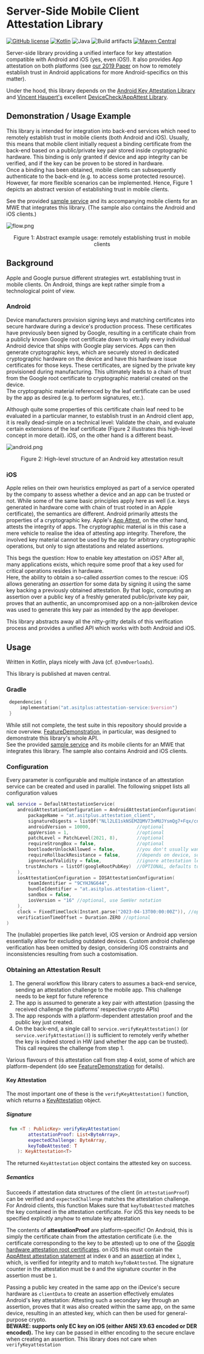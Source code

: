 # Server-Side Mobile Client Attestation Library
[![GitHub license](https://img.shields.io/badge/license-Apache%20License%202.0-brightgreen.svg?style=flat)](http://www.apache.org/licenses/LICENSE-2.0) 
[![Kotlin](https://img.shields.io/badge/kotlin-1.8.21-blue.svg?logo=kotlin)](http://kotlinlang.org)
![Java](https://img.shields.io/badge/java-11-blue.svg?logo=OPENJDK)
![Build artifacts](https://github.com/a-sit-plus/attestation-service/actions/workflows/gradle.yml/badge.svg)
[![Maven Central](https://img.shields.io/maven-central/v/at.asitplus/attestation-service)](https://mvnrepository.com/artifact/at.asitplus/attestation-service/)

Server-side library providing a unified interface for key attestation compatible with Android and iOS (yes, even iOS!).
It also provides App attestation on both platforms (see [our 2019 Paper](https://graz.elsevierpure.com/en/publications/fides-unleashing-the-full-potential-of-remote-attestation) 
on how to remotely establish trust in Android applications for more Android-specifics on this matter).

Under the hood, this library depends on the [Android Key Attestation Library](https://github.com/a-sit-plus/android-attestation) and
[Vincent Haupert's](https://github.com/veehaitch)  excellent [DeviceCheck/AppAttest Library](https://github.com/veehaitch/devicecheck-appattest). 

## Demonstration / Usage Example
This library is intended for integration into back-end services which need to remotely establish trust in mobile clients
(both Android and iOS). Usually, this means that mobile client initially request a binding certificate from the back-end
based on a public/private key pair stored inside cryptographic hardware.
This binding is only granted if device and app integrity can be verified, and if the key can be proven to be stored in hardware.
<br>
Once a binding has been obtained, mobile clients can subsequently authenticate to the back-end (e.g. to access some protected
resource). However, far more flexible scenarios can be implemented. Hence, Figure&nbsp;1 depicts an abstract version of
establishing trust in mobile clients.

See the provided [sample service](sample/backend) and its accompanying mobile clients for an MWE that integrates this library.
(The sample also contains the Android and iOS clients.)

![flow.png](flow.png)
<div style="text-align: center;">Figure 1: Abstract example usage: remotely establishing trust in mobile clients</div>

## Background
Apple and Google pursue different strategies wrt. establishing trust in mobile clients.
On Android, things are kept rather simple from a technological point of view.

### Android
Device manufacturers provision signing keys and matching certificates into secure hardware during a device's production process.
These certificates have previously been signed by Google, resulting in a certificate chain from a publicly known Google root certificate
down to virtually every individual Android device that ships with Google play services.
Apps can then generate cryptographic keys, which are securely stored in dedicated cryptographic hardware on the device
and have this hardware issue certificates for those keys.
These certificates, are signed by the private key provisioned during manufacturing.
This ultimately leads to a chain of trust from the Google root certificate to cryptographic material created
on the device.
<br>
The cryptographic material referenced by the leaf certificate can be used by the app as desired (e.g. to perform
signatures, etc.).

Although quite some properties of this certificate chain leaf need to be evaluated in a particular manner, to establish
trust in an Android client app, it is really dead-simple on a technical level: Validate the chain, and evaluate certain
extensions of the leaf certificate (Figure&nbsp;2 illustrates this high-level concept in more detail). 
iOS, on the other hand is a different beast. 

![android.png](android.png)
<div style="text-align: center;">Figure 2: High-level structure of an Android key attestation result</div>

### iOS
Apple relies on their own heuristics employed as part of a service operated by the company to assess whether a device
and an app can be trusted or not.
While some of the same basic principles apply here as well (i.e. keys generated in hardware come with chain of trust rooted in
an Apple certificate), the semantics are different.
Android primarily attests the properties of a cryptographic key.
Apple's [App Attest](https://developer.apple.com/documentation/devicecheck/establishing_your_app_s_integrity), on the
other hand, attests the integrity of apps.
The cryptographic material is in this case a mere vehicle to realise the idea of attesting app integrity.
Therefore, the involved key material cannot be used by the app for arbitrary cryptographic operations, but only to sign
attestations and related assertions.

This begs the question: How to enable key attestation on iOS?
After all, many applications exists, which require some proof that a key used for critical operations resides in hardware.
<br>
Here, the ability to obtain a so-called *assertion* comes to the rescue: iOS allows generating an *assertion* for some
data by signing it using the same key backing a previously obtained attestation.
By that logic, computing an assertion over a public key of a freshly generated public/private key pair, proves that an
authentic, an uncompromised app on a non-jailbroken device was used to generate this key pair as intended by the app developer.

This library abstracts away all the nitty-gritty details of this verification process and provides a unified API
which works with both Android and iOS.

## Usage
Written in Kotlin, plays nicely with Java (cf. `@JvmOverloads`).

This library is published at maven central.
### Gradle

```kotlin
 dependencies {
     implementation("at.asitplus:attestation-service:$version")
 }
```


While still not complete, the test suite in this repository should provide a nice overview. [FeatureDemonstration](src/test/kotlin/FeatureDemonstration.kt),
in particular, was designed to demonstrate this library's whole API.
<br>
See the provided [sample service](sample/backend) and its mobile clients for an MWE that integrates this library.
The sample also contains Android and iOS clients.

### Configuration
Every parameter is configurable and multiple instance of an attestation service can be created and used in parallel.
The following snippet lists all configuration values

```kotlin
val service = DefaultAttestationService(
    androidAttestationConfiguration = AndroidAttestationConfiguration(
        packageName = "at.asitplus.attestation_client",
        signatureDigests = listOf("NLl2LE1skNSEMZQMV73nMUJYsmQg7+Fqx/cnTw0zCtU=".decodeBase64ToArray()),
        androidVersion = 10000,                 //optional
        appVersion = 1,                         //optional
        patchLevel = PatchLevel(2021, 8),       //optional
        requireStrongBox = false,               //optional
        bootloaderUnlockAllowed = false,        //you don't usually want to change this
        requireRollbackResistance = false,      //depends on device, so leave off
        ignoreLeafValidity = false,             //ignore attestation leaf certificate validity (looking at you, Samsung!)
       trustAnchors = listOf(googleRootPubKey)  //OPTIONAL, defaults to google HW attestation key. Useful for automated end-to-end tests
    ),
    iosAttestationConfiguration = IOSAttestationConfiguration(
        teamIdentifier = "9CYHJNG644",
        bundleIdentifier = "at.asitplus.attestation-client",
        sandbox = false,
        iosVersion = "16" //optional, use SemVer notation
    ),
    clock = FixedTimeClock(Instant.parse("2023-04-13T00:00:00Z")), //optional
    verificationTimeOffset = Duration.ZERO //optional
)
```

The (nullable) properties like patch level, iOS version or Android app version essentially allow for excluding outdated devices.
Custom android challenge verification has been omitted by design, considering iOS constraints and inconsistencies resulting from such a costomisation.


### Obtaining an Attestation Result
1. The general workflow this library caters to assumes a back-end service, sending an attestation challenge to the mobile app. This challenge needs to be kept for future reference
2. The app is assumed to generate a key pair with attestation (passing the received challenge the platforms' respective crypto APIs)
3. The app responds with a platform-dependent attestation proof and the public key just created.
4. On the back-end, a single call to `service.verifyKeyAttestation()` (or `service.verifyAttestation()`) is sufficient to remotely verify
   whether the key is indeed stored in HW (and whether the app can be trusted). This call requires the challenge from step 1.

Various flavours of this attestation call from step 4 exist, some of which are platform-dependent
(do see [FeatureDemonstration](src/test/kotlin/FeatureDemonstration.kt) for details).

#### Key Attestation 
The most important one of these is the `verifyKeyAttestation()` function, which returns a
[KeyAttestation](src/main/kotlin/AttestationService.kt#L299) object.

##### Signature
```kotlin
 fun <T : PublicKey> verifyKeyAttestation(
        attestationProof: List<ByteArray>,
        expectedChallenge: ByteArray,
        keyToBeAttested: T
    ): KeyAttestation<T>
```
The returned `KeyAttestation` object contains the attested key on success.

##### Semantics

Succeeds if attestation data structures of the client (in `attestationProof`) can be verified and `expectedChallenge` matches
the attestation challenge. For Android clients, this function Makes sure that `keyToBeAttested` matches the key contained in the attestation certificate.
For iOS this key needs to be specified explicitly anyhow to emulate key attestation

The contents of **attestationProof** are platform-specific!
On Android, this is simply the certificate chain from the attestation certificate
(i.e. the certificate corresponding to the key to be attested) up to one of the
[Google hardware attestation root certificates](https://developer.android.com/training/articles/security-key-attestation#root_certificate).
on iOS this must contain the [AppAttest attestation statement](https://developer.apple.com/documentation/devicecheck/validating_apps_that_connect_to_your_server#3576643)
at index `0` and an [assertion](https://developer.apple.com/documentation/devicecheck/validating_apps_that_connect_to_your_server#3576644)
at index `1`, which, is verified for integrity and to match `keyToBeAttested`.
The signature counter in the attestation must be `0` and the signature counter in the assertion must be `1`.

Passing a public key created in the same app on the iDevice's secure hardware as `clientData` to create an assertion effectively
emulates Android's key attestation: Attesting such a secondary key through an assertion, proves that
it was also created within the same app, on the same device, resulting in an attested key, which can then be used
for general-purpose crypto.
<br>
**BEWARE: supports only EC key on iOS (either ANSI X9.63 encoded or DER encoded).**
The key can be passed in either encoding to the secure enclave when creating an assertion.
This library does not care when `verifyKeyattestation`

